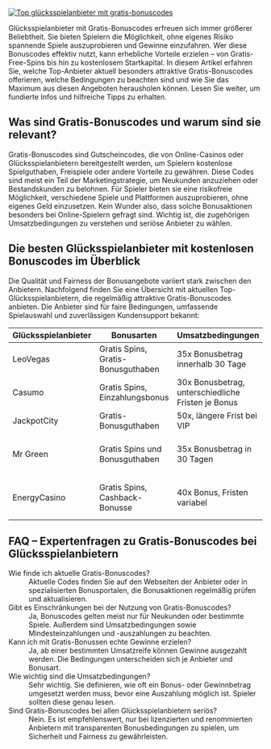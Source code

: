 [![Top glücksspielanbieter mit gratis-bonuscodes](https://123-caf.pages.dev/gitsignup.png)](https://vrmoo.ru/Bt82HjjY)

<div>     <p>Glücksspielanbieter mit Gratis-Bonuscodes erfreuen sich immer größerer Beliebtheit. Sie bieten Spielern die Möglichkeit, ohne eigenes Risiko spannende Spiele auszuprobieren und Gewinne einzufahren. Wer diese Bonuscodes effektiv nutzt, kann erhebliche Vorteile erzielen – von Gratis-Free-Spins bis hin zu kostenlosem Startkapital. In diesem Artikel erfahren Sie, welche Top-Anbieter aktuell besonders attraktive Gratis-Bonuscodes offerieren, welche Bedingungen zu beachten sind und wie Sie das Maximum aus diesen Angeboten herausholen können. Lesen Sie weiter, um fundierte Infos und hilfreiche Tipps zu erhalten.</p>    <h2>Was sind Gratis-Bonuscodes und warum sind sie relevant?</h2>   <p>Gratis-Bonuscodes sind Gutscheincodes, die von Online-Casinos oder Glücksspielanbietern bereitgestellt werden, um Spielern kostenlose Spielguthaben, Freispiele oder andere Vorteile zu gewähren. Diese Codes sind meist ein Teil der Marketingstrategie, um Neukunden anzuziehen oder Bestandskunden zu belohnen. Für Spieler bieten sie eine risikofreie Möglichkeit, verschiedene Spiele und Plattformen auszuprobieren, ohne eigenes Geld einzusetzen. Kein Wunder also, dass solche Bonusaktionen besonders bei Online-Spielern gefragt sind. Wichtig ist, die zugehörigen Umsatzbedingungen zu verstehen und seriöse Anbieter zu wählen.</p>    <h2>Die besten Glücksspielanbieter mit kostenlosen Bonuscodes im Überblick</h2>   <p>Die Qualität und Fairness der Bonusangebote variiert stark zwischen den Anbietern. Nachfolgend finden Sie eine Übersicht mit aktuellen Top-Glücksspielanbietern, die regelmäßig attraktive Gratis-Bonuscodes anbieten. Die Anbieter sind für faire Bedingungen, umfassende Spielauswahl und zuverlässigen Kundensupport bekannt:</p>    <table>     <thead>       <tr>         <th>Glücksspielanbieter</th>         <th>Bonusarten</th>         <th>Umsatzbedingungen</th>         <th>Besonderheiten</th>       </tr>     </thead>     <tbody>       <tr>         <td>LeoVegas</td>         <td>Gratis Spins, Gratis-Bonusguthaben</td>         <td>35x Bonusbetrag innerhalb 30 Tage</td>         <td>Breite Spieleauswahl, Mobile-First Plattform</td>       </tr>       <tr>         <td>Casumo</td>         <td>Gratis Spins, Einzahlungsbonus</td>         <td>30x Bonusbetrag, unterschiedliche Fristen je Bonus</td>         <td>Gamifizierte Benutzererfahrung</td>       </tr>       <tr>         <td>JackpotCity</td>         <td>Gratis-Bonusguthaben</td>         <td>50x, längere Frist bei VIP</td>         <td>Starke Slots und progressive Jackpots</td>       </tr>       <tr>         <td>Mr Green</td>         <td>Gratis Spins und Bonusguthaben</td>         <td>35x Bonusbetrag in 30 Tagen</td>         <td>Hohe Sicherheitsstandards, attraktive Live-Casino Auswahl</td>       </tr>       <tr>         <td>EnergyCasino</td>         <td>Gratis Spins, Cashback-Bonusse</td>         <td>40x Bonus, Fristen variabel</td>         <td>Schnelle Auszahlungen, vielfältige Zahlungsmethoden</td>       </tr>     </tbody>   </table>    <h2>FAQ – Expertenfragen zu Gratis-Bonuscodes bei Glücksspielanbietern</h2>   <dl>     <dt>Wie finde ich aktuelle Gratis-Bonuscodes?</dt>     <dd>Aktuelle Codes finden Sie auf den Webseiten der Anbieter oder in spezialisierten Bonusportalen, die Bonusaktionen regelmäßig prüfen und aktualisieren.</dd>      <dt>Gibt es Einschränkungen bei der Nutzung von Gratis-Bonuscodes?</dt>     <dd>Ja, Bonuscodes gelten meist nur für Neukunden oder bestimmte Spiele. Außerdem sind Umsatzbedingungen sowie Mindesteinzahlungen und -auszahlungen zu beachten.</dd>      <dt>Kann ich mit Gratis-Bonussen echte Gewinne erzielen?</dt>     <dd>Ja, ab einer bestimmten Umsatzreife können Gewinne ausgezahlt werden. Die Bedingungen unterscheiden sich je Anbieter und Bonusart.</dd>      <dt>Wie wichtig sind die Umsatzbedingungen?</dt>     <dd>Sehr wichtig. Sie definieren, wie oft ein Bonus- oder Gewinnbetrag umgesetzt werden muss, bevor eine Auszahlung möglich ist. Spieler sollten diese genau lesen.</dd>      <dt>Sind Gratis-Bonuscodes bei allen Glücksspielanbietern seriös?</dt>     <dd>Nein. Es ist empfehlenswert, nur bei lizenzierten und renommierten Anbietern mit transparenten Bonusbedingungen zu spielen, um Sicherheit und Fairness zu gewährleisten.</dd>   </dl> </div>